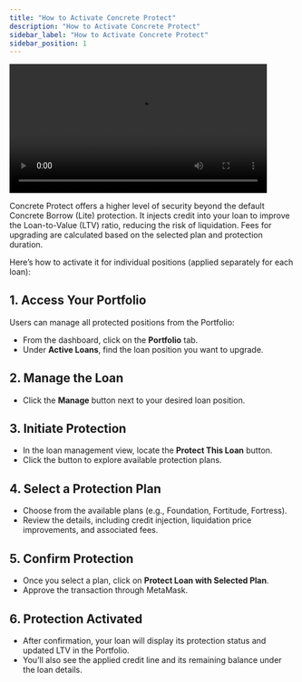 ```yaml
---
title: "How to Activate Concrete Protect"
description: "How to Activate Concrete Protect"
sidebar_label: "How to Activate Concrete Protect"
sidebar_position: 1
---
```


<video controls width="90%">
  <source src="/vid/enable-protect.mov"/>
</video>

Concrete Protect offers a higher level of security beyond the default Concrete Borrow (Lite) protection. It injects credit into your loan to improve the Loan-to-Value (LTV) ratio, reducing the risk of liquidation. Fees for upgrading are calculated based on the selected plan and protection duration.

Here’s how to activate it for individual positions (applied separately for each loan):

## 1. Access Your Portfolio

Users can manage all protected positions from the Portfolio:
- From the dashboard, click on the **Portfolio** tab.
- Under **Active Loans**, find the loan position you want to upgrade.

## 2. Manage the Loan

- Click the **Manage** button next to your desired loan position.

## 3. Initiate Protection

- In the loan management view, locate the **Protect This Loan** button.
- Click the button to explore available protection plans.

## 4. Select a Protection Plan

- Choose from the available plans (e.g., Foundation, Fortitude, Fortress).
- Review the details, including credit injection, liquidation price improvements, and associated fees.

## 5. Confirm Protection

- Once you select a plan, click on **Protect Loan with Selected Plan**.
- Approve the transaction through MetaMask.

## 6. Protection Activated

- After confirmation, your loan will display its protection status and updated LTV in the Portfolio.
- You’ll also see the applied credit line and its remaining balance under the loan details.
